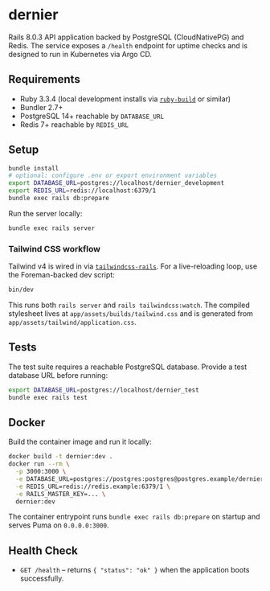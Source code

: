 # dernier

Rails 8.0.3 API application backed by PostgreSQL (CloudNativePG) and Redis. The service exposes a `/health` endpoint for uptime checks and is designed to run in Kubernetes via Argo CD.

## Requirements

- Ruby 3.3.4 (local development installs via [`ruby-build`](https://github.com/rbenv/ruby-build) or similar)
- Bundler 2.7+
- PostgreSQL 14+ reachable by `DATABASE_URL`
- Redis 7+ reachable by `REDIS_URL`

## Setup

```bash
bundle install
# optional: configure .env or export environment variables
export DATABASE_URL=postgres://localhost/dernier_development
export REDIS_URL=redis://localhost:6379/1
bundle exec rails db:prepare
```

Run the server locally:

```bash
bundle exec rails server
```

### Tailwind CSS workflow

Tailwind v4 is wired in via [`tailwindcss-rails`](https://github.com/rails/tailwindcss-rails). For a live-reloading loop, use the Foreman-backed dev script:

```bash
bin/dev
```

This runs both `rails server` and `rails tailwindcss:watch`. The compiled stylesheet lives at `app/assets/builds/tailwind.css` and is generated from `app/assets/tailwind/application.css`.

## Tests

The test suite requires a reachable PostgreSQL database. Provide a test database URL before running:

```bash
export DATABASE_URL=postgres://localhost/dernier_test
bundle exec rails test
```

## Docker

Build the container image and run it locally:

```bash
docker build -t dernier:dev .
docker run --rm \
  -p 3000:3000 \
  -e DATABASE_URL=postgres://postgres:postgres@postgres.example/dernier \
  -e REDIS_URL=redis://redis.example:6379/1 \
  -e RAILS_MASTER_KEY=... \
  dernier:dev
```

The container entrypoint runs `bundle exec rails db:prepare` on startup and serves Puma on `0.0.0.0:3000`.

## Health Check

- `GET /health` – returns `{ "status": "ok" }` when the application boots successfully.
